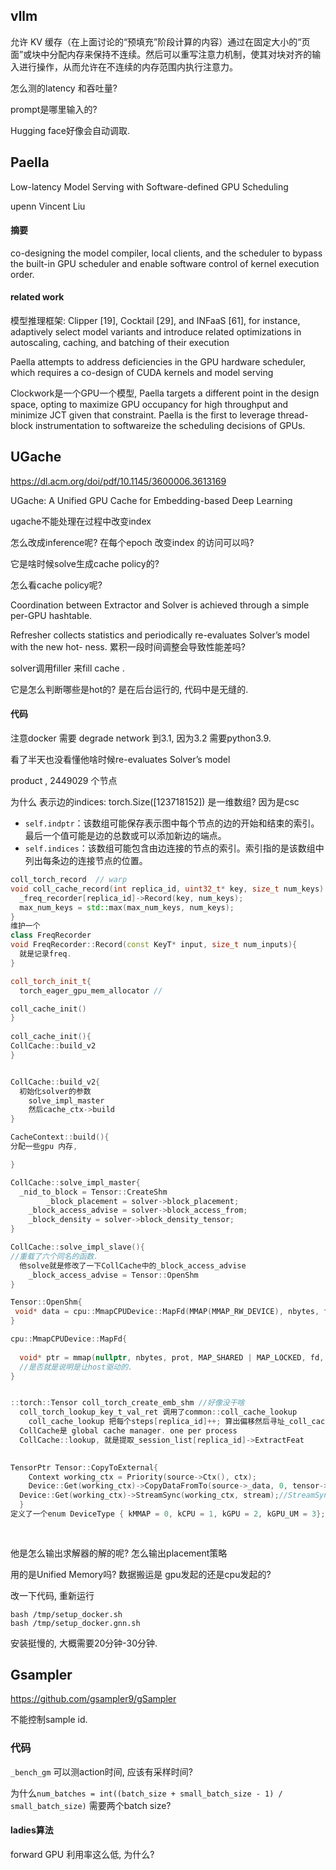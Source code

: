 ## vllm

允许 KV 缓存（在上面讨论的“预填充”阶段计算的内容）通过在固定大小的“页面”或块中分配内存来保持不连续。然后可以重写注意力机制，使其对块对齐的输入进行操作，从而允许在不连续的内存范围内执行注意力。

怎么测的latency 和吞吐量? 

prompt是哪里输入的? 

Hugging face好像会自动调取. 

## Paella

 Low-latency Model Serving with Software-defined GPU Scheduling

upenn Vincent Liu

#### 摘要

co-designing the model compiler, local clients, and the scheduler to bypass the built-in GPU scheduler and enable software control of kernel execution order. 

#### related work

模型推理框架: Clipper [19], Cocktail [29], and INFaaS [61], for instance, adaptively select model variants and introduce related optimizations in autoscaling, caching, and batching of their execution

Paella attempts to address deficiencies in the GPU hardware scheduler, which requires a co-design of CUDA kernels and model serving

Clockwork是一个GPU一个模型, Paella targets a different point in the design space, opting to maximize GPU occupancy for high throughput and minimize JCT given that constraint.  Paella is the first to leverage thread-block instrumentation to softwareize the scheduling decisions of GPUs.



## UGache

https://dl.acm.org/doi/pdf/10.1145/3600006.3613169

UGache: A Unified GPU Cache for Embedding-based Deep Learning

ugache不能处理在过程中改变index

怎么改成inference呢? 在每个epoch 改变index 的访问可以吗?



它是啥时候solve生成cache policy的? 

怎么看cache policy呢? 

Coordination between Extractor and Solver is achieved through a simple per-GPU hashtable.

Refresher collects statistics and periodically re-evaluates Solver’s model with the new hot- ness.  累积一段时间调整会导致性能差吗?

solver调用filler 来fill cache .

它是怎么判断哪些是hot的? 是在后台运行的, 代码中是无缝的.



#### 代码

注意docker 需要 degrade network 到3.1, 因为3.2 需要python3.9.

看了半天也没看懂他啥时候re-evaluates Solver’s model

product , 2449029 个节点

为什么 表示边的indices: torch.Size([123718152]) 是一维数组?  因为是csc 

- `self.indptr`：该数组可能保存表示图中每个节点的边的开始和结束的索引。最后一个值可能是边的总数或可以添加新边的端点。
- `self.indices`：该数组可能包含由边连接的节点的索引。索引指的是该数组中列出每条边的连接节点的位置。

```cpp
coll_torch_record  // warp
void coll_cache_record(int replica_id, uint32_t* key, size_t num_keys) {
  _freq_recorder[replica_id]->Record(key, num_keys);
  max_num_keys = std::max(max_num_keys, num_keys);
}
维护一个
class FreqRecorder 
void FreqRecorder::Record(const KeyT* input, size_t num_inputs){
  就是记录freq.
}

coll_torch_init_t{
  torch_eager_gpu_mem_allocator //

coll_cache_init()
}
  
coll_cache_init(){
CollCache::build_v2  
}


CollCache::build_v2{
  初始化solver的参数
    solve_impl_master
    然后cache_ctx->build   
}

CacheContext::build(){
分配一些gpu 内存, 

}

CollCache::solve_impl_master{
  _nid_to_block = Tensor::CreateShm
        _block_placement = solver->block_placement;
    _block_access_advise = solver->block_access_from;
    _block_density = solver->block_density_tensor;
}

CollCache::solve_impl_slave(){
//重载了六个同名的函数. 
  他solve就是修改了一下CollCache中的_block_access_advise
    _block_access_advise = Tensor::OpenShm
}

Tensor::OpenShm{
 void* data = cpu::MmapCPUDevice::MapFd(MMAP(MMAP_RW_DEVICE), nbytes, fd); 
}

cpu::MmapCPUDevice::MapFd{
  
  void* ptr = mmap(nullptr, nbytes, prot, MAP_SHARED | MAP_LOCKED, fd, 0);
  //是否就是说明是让host驱动的.
}


::torch::Tensor coll_torch_create_emb_shm //好像没干啥
  coll_torch_lookup_key_t_val_ret 调用了common::coll_cache_lookup 
    coll_cache_lookup 把每个steps[replica_id]++; 算出偏移然后寻址_coll_cache->lookup(replica_id, key, num_keys, output, stream, step_key);
  CollCache是 global cache manager. one per process
  CollCache::lookup, 就是提取_session_list[replica_id]->ExtractFeat

    
TensorPtr Tensor::CopyToExternal{
    Context working_ctx = Priority(source->Ctx(), ctx);
    Device::Get(working_ctx)->CopyDataFromTo(source->_data, 0, tensor->_data, 0,nbytes, source->_ctx, tensor->_ctx, stream);//copy的话 cpu gpu都有， 看是什么working ctx
  Device::Get(working_ctx)->StreamSync(working_ctx, stream);//StreamSync 应该是gpu 做
  }
定义了一个enum DeviceType { kMMAP = 0, kCPU = 1, kGPU = 2, kGPU_UM = 3}; 会比较Context 优先级, 好像是哪个优先级大就用哪个设备发起传输.  为啥kmmap 比kcpu还小? 
    
    
```



他是怎么输出求解器的解的呢?  怎么输出placement策略

用的是Unified Memory吗? 数据搬运是 gpu发起的还是cpu发起的? 

改一下代码, 重新运行

```
bash /tmp/setup_docker.sh
bash /tmp/setup_docker.gnn.sh

```

安装挺慢的, 大概需要20分钟-30分钟. 



## Gsampler

https://github.com/gsampler9/gSampler



不能控制sample id. 

### 代码

`_bench_gm` 可以测action时间, 应该有采样时间? 





为什么`num_batches = int((batch_size + small_batch_size - 1) / small_batch_size)` 需要两个batch size? 







#### ladies算法

forward GPU 利用率这么低, 为什么? 
